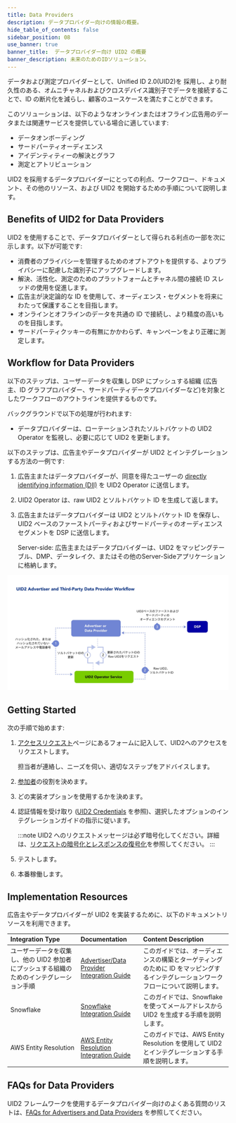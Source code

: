 ```yaml
---
title: Data Providers
description: データプロバイダー向けの情報の概要。
hide_table_of_contents: false
sidebar_position: 08
use_banner: true
banner_title:  データプロバイダー向け UID2 の概要
banner_description: 未来のためのIDソリューション。
---
```


データおよび測定プロバイダーとして、Unified ID 2.0(UID2)を 採用し、より耐久性のある、オムニチャネルおよびクロスデバイス識別子でデータを接続することで、ID の断片化を減らし、顧客のユースケースを満たすことができます。

このソリューションは、以下のようなオンラインまたはオフライン広告用のデータまたは関連サービスを提供している場合に適しています:
- データオンボーディング
- サードパーティオーディエンス
- アイデンティティーの解決とグラフ
- 測定とアトリビューション

UID2 を採用するデータプロバイダーにとっての利点、ワークフロー、ドキュメント、その他のリソース、および UID2 を開始するための手順について説明します。

## Benefits of UID2 for Data Providers

UID2 を使用することで、データプロバイダーとして得られる利点の一部を次に示します。以下が可能です:
- 消費者のプライバシーを管理するためのオプトアウトを提供する、よりプライバシーに配慮した識別子にアップグレードします。
- 解決、活性化、測定のためのプラットフォームとチャネル間の接続 ID スレッドの使用を促進します。
- 広告主が決定論的な ID を使用して、オーディエンス・セグメントを将来にわたって保護することを目指します。
- オンラインとオフラインのデータを共通の ID で接続し、より精度の高いものを目指します。
- サードパーティクッキーの有無にかかわらず、キャンペーンをより正確に測定します。

## Workflow for Data Providers

以下のステップは、ユーザーデータを収集し DSP にプッシュする組織 (広告主、ID グラフプロバイダー、サードパーティデータプロバイダーなど)を対象としたワークフローのアウトラインを提供するものです。

バックグラウンドで以下の処理が行われます:
* データプロバイダーは、ローテーションされたソルトバケットの UID2 Operator を監視し、必要に応じて UID2 を更新します。

以下のステップは、広告主やデータプロバイダーが UID2 とインテグレーションする方法の一例です:

1. 広告主またはデータプロバイダーが、同意を得たユーザーの [directly identifying information (DII)](../ref-info/glossary-uid.md#gl-dii) を UID2 Operator に送信します。
2. UID2 Operator は、raw UID2 とソルトバケット ID を生成して返します。
3. 広告主またはデータプロバイダーは UID2 とソルトバケット ID を保存し、UID2 ベースのファーストパーティおよびサードパーティのオーディエンスセグメントを DSP に送信します。

   Server-side: 広告主またはデータプロバイダーは、UID2 をマッピングテーブル、DMP、データレイク、またはその他のServer-Sideアプリケーションに格納します。

![Data Provider Workflow](images/UID2AdvertiserAndThirdPartyDataProviderWorkflow.jpg)

## Getting Started

次の手順で始めます:

1. [アクセスリクエスト](/request-access)ページにあるフォームに記入して、UID2へのアクセスをリクエストします。

   担当者が連絡し、ニーズを伺い、適切なステップをアドバイスします。
1. [参加者](../intro.md#participants)の役割を決めます。
1. どの実装オプションを使用するかを決めます。
1. 認証情報を受け取り ([UID2 Credentials](../getting-started/gs-credentials.md) を参照)、選択したオプションのインテグレーションガイドの指示に従います。

   :::note
   UID2 へのリクエストメッセージは必ず暗号化してください。詳細は、[リクエストの暗号化とレスポンスの復号化](../getting-started/gs-encryption-decryption.md)を参照してください。
   :::
1. テストします。
1. 本番稼働します。

## Implementation Resources

広告主やデータプロバイダーが UID2 を実装するために、以下のドキュメントリソースを利用できます。

| Integration Type| Documentation | Content Description |
| :--- | :--- | :--- |
| ユーザーデータを収集し、他の UID2 参加者にプッシュする組織のためのインテグレーション手順 | [Advertiser/Data Provider Integration Guide](../guides/advertiser-dataprovider-guide.md) | このガイドでは、オーディエンスの構築とターゲティングのために ID をマッピングするインテグレーションワークフローについて説明します。 |
| Snowflake | [Snowflake Integration Guide](../guides/snowflake_integration.md) | このガイドでは、Snowflake を使ってメールアドレスから UID2 を生成する手順を説明します。 |
| AWS Entity Resolution | [AWS Entity Resolution Integration Guide](../guides/integration-aws-entity-resolution.md) | このガイドでは、AWS Entity Resolution を使用して UID2 とインテグレーションする手順を説明します。 |

## FAQs for Data Providers

UID2 フレームワークを使用するデータプロバイダー向けのよくある質問のリストは、[FAQs for Advertisers and Data Providers](../getting-started/gs-faqs.md#faqs-for-advertisers-and-data-providers) を参照してください。